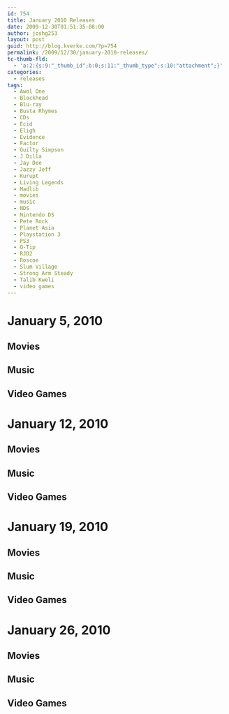 ```yaml
---
id: 754
title: January 2010 Releases
date: 2009-12-30T01:51:35-08:00
author: joshg253
layout: post
guid: http://blog.kverke.com/?p=754
permalink: /2009/12/30/january-2010-releases/
tc-thumb-fld:
  - 'a:2:{s:9:"_thumb_id";b:0;s:11:"_thumb_type";s:10:"attachment";}'
categories:
  - releases
tags:
  - Awol One
  - Blockhead
  - Blu-ray
  - Busta Rhymes
  - CDs
  - Ecid
  - Eligh
  - Evidence
  - Factor
  - Guilty Simpson
  - J Dilla
  - Jay Dee
  - Jazzy Jeff
  - Kurupt
  - Living Legends
  - Madlib
  - movies
  - music
  - NDS
  - Nintendo DS
  - Pete Rock
  - Planet Asia
  - Playstation 3
  - PS3
  - Q-Tip
  - RJD2
  - Roscoe
  - Slum Village
  - Strong Arm Steady
  - Talib Kweli
  - video games
---
```

<h1>January 5, 2010</h1>

<h2>Movies</h2>

<h2>Music</h2>

<h2>Video Games</h2>

<h1>January 12, 2010</h1>

<h2>Movies</h2>

<h2>Music</h2>

<h2>Video Games</h2>

<h1>January 19, 2010</h1>

<h2>Movies</h2>

<h2>Music</h2>

<h2>Video Games</h2>

<h1>January 26, 2010</h1>

<h2>Movies</h2>

<h2>Music</h2>

<h2>Video Games</h2>